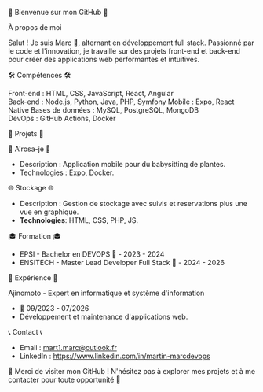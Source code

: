 👋 Bienvenue sur mon GitHub 👋

À propos de moi

Salut ! Je suis Marc 🌟, alternant en développement full stack. Passionné par le code et l'innovation, je travaille sur des projets front-end et back-end pour créer des applications web performantes et intuitives.

🛠️ Compétences 🛠️

Front-end : HTML, CSS, JavaScript, React, Angular  
Back-end : Node.js, Python, Java, PHP, Symfony
Mobile : Expo, React Native
Bases de données : MySQL, PostgreSQL, MongoDB  
DevOps : GitHub Actions, Docker

📂 Projets 📂

🚀 A'rosa-je 🚀
- Description : Application mobile pour du babysitting de plantes.
-  Technologies : Expo, Docker.

🌐 Stockage 🌐
- Description : Gestion de stockage avec suivis et reservations plus une vue en graphique.
- **Technologies**: HTML, CSS, PHP, JS.

🎓 Formation 🎓

- EPSI - Bachelor en DEVOPS 📅  - 2023 - 2024
- ENSITECH - Master Lead Developer Full Stack 📅  - 2024 - 2026

💼 Expérience 💼

Ajinomoto - Expert en informatique et système d'information
- 📅 09/2023 - 07/2026
- Développement et maintenance d'applications web.

📞 Contact 📞

- Email : mart1.marc@outlook.fr
- LinkedIn : https://www.linkedin.com/in/martin-marcdevops

💬 Merci de visiter mon GitHub ! N'hésitez pas à explorer mes projets et à me contacter pour toute opportunité 💬
